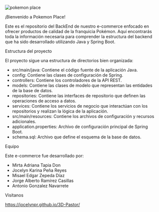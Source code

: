 
![pokemon place](https://github.com/JocelynPR/3DPastor-Backend/assets/47506916/4cefeff2-632d-43b5-a646-479e7f3e3383)


 ¡Bienvenido a Pokemon Place!
 
 Este es el repositorio del BackEnd de nuestro e-commerce enfocado en ofrecer productos de calidad de la franquicia Pokémon. Aquí encontrarás toda la información necesaria para comprender la estructura del backend que ha sido desarrollado utilizando Java y Spring Boot.

Estructura del proyecto

 El proyecto sigue una estructura de directorios bien organizada:

* src/main/java: Contiene el código fuente de la aplicación Java.
* config: Contiene las clases de configuración de Spring.
* controllers: Contiene los controladores de la API REST.
* models: Contiene las clases de modelo que representan las entidades de la base de datos.
* repositories: Contiene las interfaces de repositorio que definen las operaciones de acceso a datos.
* services: Contiene los servicios de negocio que interactúan con los repositorios y realizan la lógica de la aplicación.
* src/main/resources: Contiene los archivos de configuración y recursos adicionales.
* application.properties: Archivo de configuración principal de Spring Boot.
* schema.sql: Archivo que define el esquema de la base de datos.

Equipo

 Este e-commerce fue desarrollado por:

* Mirta Adriana Tapia Don
* Jocelyn Karina Peña Reyes
* Misael Edgar Zepeda Díaz
* Jorge Alberto Ramírez Casillas
* Antonio Gonzalez Navarrete

Visítanos

 https://jocelynpr.github.io/3D-Pastor/
